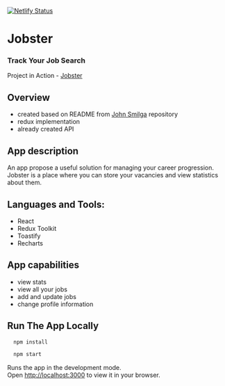 [![Netlify Status](https://api.netlify.com/api/v1/badges/d0ecfa21-2da6-4246-a834-d146e8fd5008/deploy-status)](https://app.netlify.com/sites/your-jobster/deploys)
# Jobster

### Track Your Job Search

Project in Action - [Jobster](https://jobtrack.netlify.app/)

## Overview
- created based on README from [John Smilga](https://github.com/john-smilga/redux-toolkit-jobster) repository
- redux implementation
- already created API

## App description
An app propose a useful solution for managing your career progression. Jobster is a place where you can store your vacancies and view statistics about them.


## Languages and Tools:
- React
- Redux Toolkit
- Toastify
- Recharts


## App capabilities
- view stats
- view all your jobs
- add and update jobs
- change profile information



## Run The App Locally


```sh
  npm install
```

```sh
  npm start
```

Runs the app in the development mode.\
Open [http://localhost:3000](http://localhost:3000) to view it in your browser.
